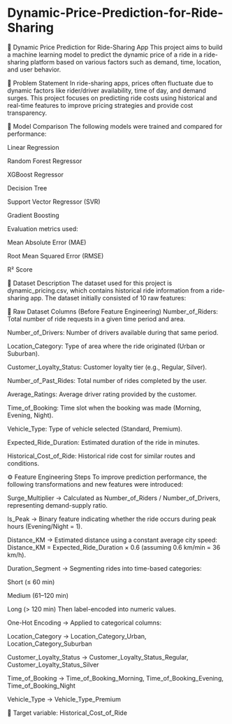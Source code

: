 # Dynamic-Price-Prediction-for-Ride-Sharing

🚕 Dynamic Price Prediction for Ride-Sharing App
This project aims to build a machine learning model to predict the dynamic price of a ride in a ride-sharing platform based on various factors such as demand, time, location, and user behavior.

📌 Problem Statement
In ride-sharing apps, prices often fluctuate due to dynamic factors like rider/driver availability, time of day, and demand surges. This project focuses on predicting ride costs using historical and real-time features to improve pricing strategies and provide cost transparency.


🧪 Model Comparison
The following models were trained and compared for performance:

Linear Regression

Random Forest Regressor

XGBoost Regressor

Decision Tree

Support Vector Regressor (SVR)

Gradient Boosting

Evaluation metrics used:

Mean Absolute Error (MAE)

Root Mean Squared Error (RMSE)

R² Score


📁 Dataset Description
The dataset used for this project is dynamic_pricing.csv, which contains historical ride information from a ride-sharing app. The dataset initially consisted of 10 raw features:

🔹 Raw Dataset Columns (Before Feature Engineering)
Number_of_Riders: Total number of ride requests in a given time period and area.

Number_of_Drivers: Number of drivers available during that same period.

Location_Category: Type of area where the ride originated (Urban or Suburban).

Customer_Loyalty_Status: Customer loyalty tier (e.g., Regular, Silver).

Number_of_Past_Rides: Total number of rides completed by the user.

Average_Ratings: Average driver rating provided by the customer.

Time_of_Booking: Time slot when the booking was made (Morning, Evening, Night).

Vehicle_Type: Type of vehicle selected (Standard, Premium).

Expected_Ride_Duration: Estimated duration of the ride in minutes.

Historical_Cost_of_Ride: Historical ride cost for similar routes and conditions.

⚙️ Feature Engineering Steps
To improve prediction performance, the following transformations and new features were introduced:

Surge_Multiplier
→ Calculated as Number_of_Riders / Number_of_Drivers, representing demand-supply ratio.

Is_Peak
→ Binary feature indicating whether the ride occurs during peak hours (Evening/Night = 1).

Distance_KM
→ Estimated distance using a constant average city speed:
Distance_KM = Expected_Ride_Duration × 0.6 (assuming 0.6 km/min = 36 km/h).

Duration_Segment
→ Segmenting rides into time-based categories:

Short (≤ 60 min)

Medium (61–120 min)

Long (> 120 min)
Then label-encoded into numeric values.

One-Hot Encoding
→ Applied to categorical columns:

Location_Category → Location_Category_Urban, Location_Category_Suburban

Customer_Loyalty_Status → Customer_Loyalty_Status_Regular, Customer_Loyalty_Status_Silver

Time_of_Booking → Time_of_Booking_Morning, Time_of_Booking_Evening, Time_of_Booking_Night

Vehicle_Type → Vehicle_Type_Premium

🎯 Target variable: Historical_Cost_of_Ride


